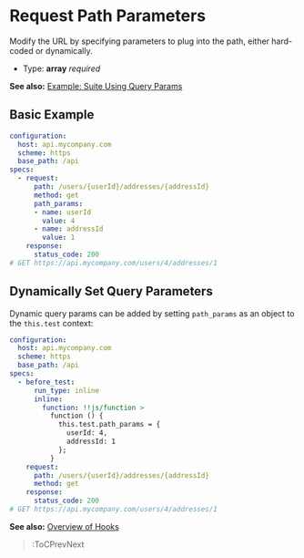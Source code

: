 # Request Path Parameters

Modify the URL by specifying parameters to plug into the path, either hard-coded or dynamically.

- Type: **array** _required_

**See also:** [Example: Suite Using Query Params](https://github.com/blossomfinance/rest-ez/blob/3f7b2f4fe69e77b4faaeefcf20ec0aa98863af51/test/cli/src/suites/params.suite.yml)

## Basic Example

```yaml
configuration:
  host: api.mycompany.com
  scheme: https
  base_path: /api
specs:
  - request:
      path: /users/{userId}/addresses/{addressId}
      method: get
      path_params:
      - name: userId
        value: 4
      - name: addressId
        value: 1
    response:
      status_code: 200
# GET https://api.mycompany.com/users/4/addresses/1
```

## Dynamically Set Query Parameters

Dynamic query params can be added by setting `path_params` as an object to the `this.test` context:

```yaml
configuration:
  host: api.mycompany.com
  scheme: https
  base_path: /api
specs:
  - before_test:
      run_type: inline
      inline:
        function: !!js/function >
          function () {
            this.test.path_params = {
              userId: 4,
              addressId: 1
            };
          }
    request:
      path: /users/{userId}/addresses/{addressId}
      method: get
    response:
      status_code: 200
# GET https://api.mycompany.com/users/4/addresses/1
```

**See also:** [Overview of Hooks](/docs/hooks/overview)

> :ToCPrevNext
